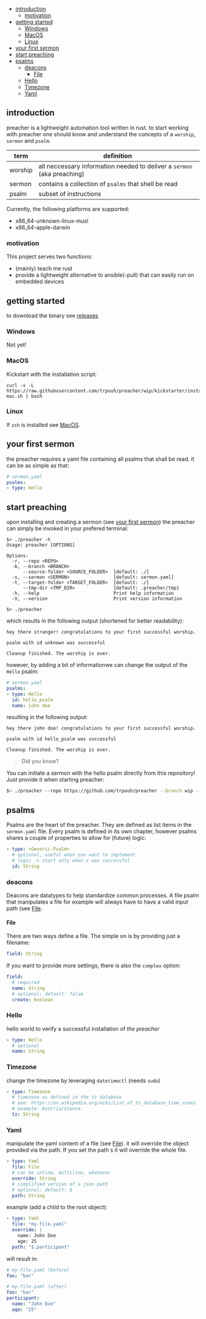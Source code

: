 - [introduction](#introduction)
  - [motivation](#motivation)
- [getting started](#getting-started)
  - [Windows](#windows)
  - [MacOS](#macos)
  - [Linux](#linux)
- [your first sermon](#your-first-sermon)
- [start preaching](#start-preaching)
- [psalms](#psalms)
  - [deacons](#deacons)
    - [File](#file)
  - [Hello](#hello)
  - [Timezone](#timezone)
  - [Yaml](#yaml)


## introduction

preacher is a lightweight automation tool written in rust. to start working with preacher one should know and understand the concepts of a `worship`, `sermon` and `psalm`. 

| term    | definition
|--       |--
| worship | all neccessary information needed to deliver a `sermon` (aka preaching)
| sermon  | contains a collection of `psalms` that shell be read
| psalm   | subset of instructions

Currently, the following platforms are supported:

* x86_64-unknown-linux-musl
* x86_64-apple-darwin

### motivation

This project serves two functions:

* (mainly) teach me rust
* provide a lightweight alternative to ansible(-pull) that can easily run on embedded devices

## getting started

to download the binary see [releases](https://github.com/trpouh/preacher/releases) 
### Windows

Not yet!

### MacOS

Kickstart with the installation script:

```shell
curl -s -L https://raw.githubusercontent.com/trpouh/preacher/wip/kickstarter/install-mac.sh | bash
```

### Linux

If `zsh` is installed see [MacOS](#macos).

## your first sermon

the preacher requires a yaml file containing all psalms that shall be read. it can be as simple as that:

```yaml
# sermon.yaml
psalms:
- type: Hello
```

## start preaching

upon installing and creating a sermon (see [your first sermon](#your-first-sermon)) the preacher can simply be invoked in your prefered terminal:


```
$> ./preacher -h
Usage: preacher [OPTIONS]

Options:
  -r, --repo <REPO>                    
  -b, --branch <BRANCH>                
      --source-folder <SOURCE_FOLDER>  [default: ./]
  -s, --sermon <SERMON>                [default: sermon.yaml]
  -t, --target-folder <TARGET_FOLDER>  [default: ./]
      --tmp-dir <TMP_DIR>              [default: .preacher/tmp]
  -h, --help                           Print help information
  -V, --version                        Print version information

$> ./preacher
```

which results in the following output (shortened for better readability):

```
hey there stranger! congratulations to your first successful worship.

psalm with id unknown was successful

Cleanup finished. The worship is over.
```

however, by adding a bit of informationwe can change the output of the `Hello` psalm:

```yaml
# sermon.yaml
psalms:
- type: Hello
  id: hello_psalm
  name: john doe
```
resulting in the following output: 

```
hey there john doe! congratulations to your first successful worship.

psalm with id hello_psalm was successful

Cleanup finished. The worship is over.
```

> Did you know? 

You can initiate a sermon with the hello psalm directly from this repository! Just provide it when starting preacher:


```bash
$> ./preacher --repo https://github.com/trpouh/preacher --branch wip --sermon examples/hello-sermon.yaml
```

<!---
## what exactly happend now?

Upon invoking, the preacher looks for the sermon as provided by the user. In the first example we did not provide a sermon via `-s` so the default `sermon.yaml` was used. 

The whole folder in which the sermon resides will be copied into a temporary directory. A sermon can also be downloaded from a git repository, to use e.g. the sermon in this repository invoke the preacher like this:

All psalms will then be _read_ in the order they are defined in. paths defined in psalms (to e.g. delete/create files) will be relative to `target-folder` (default: `.`).

--->

## psalms

Psalms are the heart of the preacher. They are defined as list items in the `sermon.yaml` file. Every psalm is defined in its own chapter, however psalms shares a couple of properties to allow for (future) logic:

```yaml
- type: <Generic-Psalm>
  # optional, useful when you want to implement
  # logic -> start only when x was successful
  id: String
```

### deacons

Deacons are datatypes to help standardize common processes. A file psalm that manipulates a file for example will always have to have a valid input path (see [File](#file).

#### File

There are two ways define a file. The simple on is by providing just a filename: 

```yaml
field: String
```

If you want to provide more settings, there is also the `complex` option:

```yaml
field:
  # required
  name: String
  # optional; default: false
  create: boolean 
```

### Hello

hello world to verify a successful installation of _the preacher_

```yaml
- type: Hello
  # optional
  name: String
```

### Timezone

change the timezone by leveraging `datetimectl` (needs `sudo`)

```yaml
- type: Timezone
  # timezone as defined in the tz database
  # see: https://en.wikipedia.org/wiki/List_of_tz_database_time_zones
  # example: Austria/Vienna
  tz: String
```

### Yaml

manipulate the yaml content of a file (see [File](#file)). it will override the object provided via the path. If you set the path `$` it will override the whole file.

```yaml
- type: Yaml
  file: File
  # can be inline, multiline, whatever
  override: String
  # simplified version of a json path
  # optional; default: $
  path: String
```

example (add a child to the root object):

```yaml
- type: Yaml
  file: "my-file.yaml"
  override: |
    name: John Doe
    age: 25
  path: "$.participant"
```

will result in:

```yaml
# my-file.yaml (before)
foo: "bar"

# my-file.yaml (after)
foo: "bar"
participant:
  name: "John Doe"
  age: "25"
```


<!---
The architecture of the preacher is best described in this picture.

<p align="center">
  <img src="https://github.com/trpouh/preacher/blob/docs/docs/arch.svg?raw=true" alt="Preachers architecture"/>
</p>
--->

